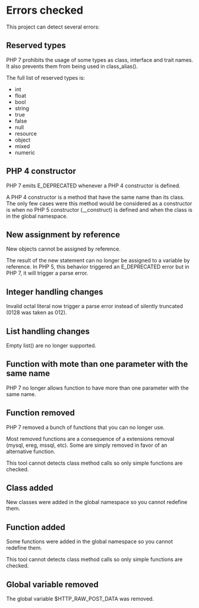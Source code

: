 # Errors checked

This project can detect several errors:

## Reserved types

PHP 7 prohibits the usage of some types as class, interface and trait names.
It also prevents them from being used in class_alias().

The full list of reserved types is:
* int
* float
* bool
* string
* true
* false
* null
* resource
* object
* mixed
* numeric

## PHP 4 constructor

PHP 7 emits E_DEPRECATED whenever a PHP 4 constructor is defined.

A PHP 4 constructor is a method that have the same name than its class. The
only few cases were this method would be considered as a constructor is when no
PHP 5 constructor (__construct) is defined and when the class is in the global
namespace.

## New assignment by reference

New objects cannot be assigned by reference.

The result of the new statement can no longer be assigned to a variable by
reference. In PHP 5, this behavior triggered an E_DEPRECATED error but in
PHP 7, it will trigger a parse error.

## Integer handling changes

Invalid octal literal now trigger a parse error instead of silently truncated
(0128 was taken as 012).

## List handling changes

Empty list() are no longer supported.

## Function with mote than one parameter with the same name

PHP 7 no longer allows function to have more than one parameter with the same
name.

## Function removed

PHP 7 removed a bunch of functions that you can no longer use.

Most removed functions are a consequence of a extensions removal (mysql, ereg,
mssql, etc). Some are simply removed in favor of an alternative function.

This tool cannot detects class method calls so only simple functions are
checked.

## Class added

New classes were added in the global namespace so you cannot redefine them.

## Function added

Some functions were added in the global namespace so you cannot redefine them.

This tool cannot detects class method calls so only simple functions are
checked.

## Global variable removed

The global variable $HTTP_RAW_POST_DATA was removed.
